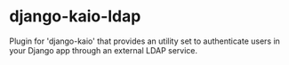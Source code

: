 # django-kaio-ldap
Plugin for 'django-kaio' that provides an utility set to authenticate users in your Django app through an external LDAP service.
